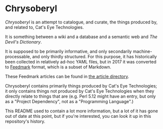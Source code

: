 Chrysoberyl
===========

*Chrysoberyl* is an attempt to catalogue, and curate, the things produced
by, and related to, Cat's Eye Technologies.

It is something between a wiki and a database and a semantic web and
_The Devil's Dictionary_.

It is supposed to be primarily informative, and only secondarily machine-
processable, and only thirdly structured.  For this purpose, it has
historically been collected in relatively ad-hoc YAML files, but in 2017
it was converted to [Feedmark][] format, which is a subset of Markdown.

These Feedmark articles can be found in [the article directory](article/).

Chrysoberyl contains primarily things produced by Cat's Eye Technologies;
it only contains things not produced by Cat's Eye Technologies when they
directly relate to things that are (e.g. Perl 5.12 might have an entry,
but only as a "Project Dependency", not as a "Programming Language".)

This README used to contain a lot more information, but a lot of it has
gone out of date at this point, but if you're interested, you can look
it up in this repository's history.

[Feedmark]: https://catseye.tc/node/Feedmark
